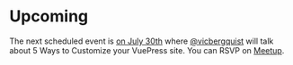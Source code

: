 # Upcoming

The next scheduled event is [on July 30th][0] where [@vicbergquist][2] will talk about 5 Ways to Customize your VuePress site. You can RSVP on [Meetup][0].

[0]: https://www.meetup.com/JAMstack-Oslo/events/262178756/
[1]: https://www.meetup.com/JAMstack-Oslo/
[2]: https://twitter.com/vicbergquist
